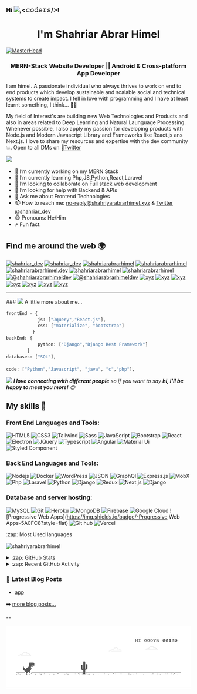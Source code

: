 ### Hi <img src="https://github.com/TheDudeThatCode/TheDudeThatCode/blob/master/Assets/Hi.gif" width="29px">,<𝚌𝚘𝚍𝚎𝚛𝚜/>!
<h1 align="center">I'm Shahriar Abrar Himel</h1>

[![MasterHead](https://github.com/ShahriarAbrarHimel/ShahriyarAbrarHimel/blob/main/header_.png)]()


<h3 align="center">MERN-Stack Website Developer || Android & Cross-platform App Developer</h3>

I am himel. A passionate individual who always thrives to work on end to end products which develop sustainable and scalable social and technical systems to create impact. I fell in love with programming and I have at least learnt something, I think… 🤷‍♂️

My field of Interest's are building new Web Technologies and Products and also in areas related to Deep Learning and Natural Launguage Processing.
Whenever possible, I also apply my passion for developing products with Node.js and Modern Javascript Library and Frameworks like React.js ans Next.js. I love to share my resources and expertise with the dev community:boom:. Open to all DMs on :speech_balloon:[Twitter](https://twitter.com/shahriar_dev)

![](https://img.shields.io/badge/Profile%20views-2671-black)
- 🔭 I’m currently working on my MERN Stack
- 🌱 I’m currently learning Php,JS,Python,React,Laravel 
- 👯 I’m looking to collaborate on Full stack web development
- 🤔 I’m looking for help with Backend & APIs
- 💬 Ask me about Frontend Technologies
- 📫 How to reach me: [no-reply@shahriyarabrarhimel.xyz](mailto:no-reply@shahriyarabrarhimel.xyz) & [Twitter @shahriar_dev](https://twitter.com/shahriar_dev)
- 😄 Pronouns: He/Him
- ⚡ Fun fact: 
<h2 align="left">Find me around the web 🌍</h2>
<p align="left">
<a href="https://dev.to/shahriar_dev" target="blank"><img align="center" src="https://raw.githubusercontent.com/rahuldkjain/github-profile-readme-generator/master/src/images/icons/Social/devto.svg" alt="shahriar_dev" height="30" width="40" /></a>
<a href="https://twitter.com/shahriar_dev" target="blank"><img align="center" src="https://raw.githubusercontent.com/rahuldkjain/github-profile-readme-generator/master/src/images/icons/Social/twitter.svg" alt="shahriar_dev" height="30" width="40" /></a>
<a href="https://linkedin.com/in/shahriarabrarhimel" target="blank"><img align="center" src="https://raw.githubusercontent.com/rahuldkjain/github-profile-readme-generator/master/src/images/icons/Social/linked-in-alt.svg" alt="shahriarabrarhimel" height="30" width="40" /></a>
<a href="https://fb.com/shahriarabrarhimel" target="blank"><img align="center" src="https://raw.githubusercontent.com/rahuldkjain/github-profile-readme-generator/master/src/images/icons/Social/facebook.svg" alt="shahriarabrarhimel" height="30" width="40" /></a>
<a href="https://instagram.com/shahriarabrarhimel.dev" target="blank"><img align="center" src="https://raw.githubusercontent.com/rahuldkjain/github-profile-readme-generator/master/src/images/icons/Social/instagram.svg" alt="shahriarabrarhimel.dev" height="30" width="40" /></a>
<a href="https://dribbble.com/shahriarabrarhimel" target="blank"><img align="center" src="https://raw.githubusercontent.com/rahuldkjain/github-profile-readme-generator/master/src/images/icons/Social/dribbble.svg" alt="shahriarabrarhimel" height="30" width="40" /></a>
<a href="https://www.behance.net/shahriarabrarhimel" target="blank"><img align="center" src="https://raw.githubusercontent.com/rahuldkjain/github-profile-readme-generator/master/src/images/icons/Social/behance.svg" alt="shahriarabrarhimel" height="30" width="40" /></a>
<a href="https://hashnode.com/@shahriarabrarhimeldev" target="blank"><img align="center" src="https://raw.githubusercontent.com/rahuldkjain/github-profile-readme-generator/master/src/images/icons/Social/hashnode.svg" alt="@shahriarabrarhimeldev" height="30" width="40" /></a>
<a href="https://medium.com/@shahriarabrarhimeldev" target="blank"><img align="center" src="https://raw.githubusercontent.com/rahuldkjain/github-profile-readme-generator/master/src/images/icons/Social/medium.svg" alt="@shahriarabrarhimeldev" height="30" width="40" /></a>
<a href="https://www.codechef.com/users/xyz" target="blank"><img align="center" src="https://cdn.jsdelivr.net/npm/simple-icons@3.1.0/icons/codechef.svg" alt="xyz" height="30" width="40" /></a>
<a href="https://www.hackerrank.com/xyz" target="blank"><img align="center" src="https://raw.githubusercontent.com/rahuldkjain/github-profile-readme-generator/master/src/images/icons/Social/hackerrank.svg" alt="xyz" height="30" width="40" /></a>
<a href="https://codeforces.com/profile/xyz" target="blank"><img align="center" src="https://raw.githubusercontent.com/rahuldkjain/github-profile-readme-generator/master/src/images/icons/Social/codeforces.svg" alt="xyz" height="30" width="40" /></a>
<a href="https://www.leetcode.com/xyz" target="blank"><img align="center" src="https://raw.githubusercontent.com/rahuldkjain/github-profile-readme-generator/master/src/images/icons/Social/leet-code.svg" alt="xyz" height="30" width="40" /></a>
<a href="https://www.hackerearth.com/xyz" target="blank"><img align="center" src="https://raw.githubusercontent.com/rahuldkjain/github-profile-readme-generator/master/src/images/icons/Social/hackerearth.svg" alt="xyz" height="30" width="40" /></a>
<a href="https://www.topcoder.com/members/xyz" target="blank"><img align="center" src="https://raw.githubusercontent.com/rahuldkjain/github-profile-readme-generator/master/src/images/icons/Social/topcoder.svg" alt="xyz" height="30" width="40" /></a>
<a href="/xyz" target="blank"><img align="center" src="https://raw.githubusercontent.com/rahuldkjain/github-profile-readme-generator/master/src/images/icons/Social/rss.svg" alt="xyz" height="30" width="40" /></a>
</p>

<hr>
### <img src="https://media.giphy.com/media/VgCDAzcKvsR6OM0uWg/giphy.gif" width="50"> A little more about me...  

```Python
frontEnd = {
            js: ["Jquery","React.js"],
            css: ["materialize", "bootstrap"]
          }
backEnd: {
            python: ["Django","Django Rest Framework"]
        }
databases: ["SQL"],

code: ["Python","Javascript", "java", "c","php"],

```

<img src="https://media.giphy.com/media/LnQjpWaON8nhr21vNW/giphy.gif" width="60"> <em><b>I love connecting with different people</b> so if you want to say <b>hi, I'll be happy to meet you more!</b> 😊</em>


## My skills 🚀

<h3 align="left">Front End Languages and Tools:</h3>

![HTML5](https://img.shields.io/badge/-HTML5-E34F26?style=flat&logo=html5&logoColor=white)
![CSS3](https://img.shields.io/badge/-CSS3-1572B6?style=flat&logo=css3)
![Tailwind](https://img.shields.io/badge/-Tailwind-black?style=flat&logo=tailwind)
![Sass](https://img.shields.io/badge/-Sass-cc6699?style=flat&logo=sass&logoColor=ffffff)
![JavaScript](https://img.shields.io/badge/-JavaScript-black?style=flat&logo=javascript)
![Bootstrap](https://img.shields.io/badge/-Bootstrap-563D7C?style=flat&logo=bootstrap)
![React](https://img.shields.io/badge/-React-black?style=flat&logo=react)
![Electron](https://img.shields.io/badge/-Electron-gray?style=flat&logo=electron)
![JQuery](https://img.shields.io/badge/-JQuery-blue?style=flat&logo=jquery)
![Typescript](https://img.shields.io/badge/-TypeScript-white?style=flat&logo=typescript)
![Angular](https://img.shields.io/badge/-Angular-red?style=flat&logo=angular)
![Material Ui](https://img.shields.io/badge/-MaterialUi-black?style=flat&logo=materialui)
![Styled Component](https://img.shields.io/badge/-StyledComponent-black?style=flat&logo=styledcomponent)

<h3 align="left">Back End Languages and Tools:</h3>

![Nodejs](https://img.shields.io/badge/-Nodejs-green?style=flat&logo=Node.js)
![Docker](https://img.shields.io/badge/-Docker-black?style=flat&logo=docker)
![WordPress](https://img.shields.io/badge/-WordPress-blue?style=flat&logo=wordpress)
![JSON](https://img.shields.io/badge/-json-02569B?style=flat&logo=json)
![GraphQl](https://img.shields.io/badge/-GraphQL-e535ab?style=flat&logo=graphql&logoColor=FFFFFF)
![Express.js](https://img.shields.io/badge/-Express.js-787878?style=flat)
![MobX](https://img.shields.io/badge/-MobX-gray?style=flat&logo=mobx)
![Php](https://img.shields.io/badge/-php-black?style=flat&logo=php)
![Laravel](https://img.shields.io/badge/-laravel-black?style=flat&logo=laravel)
![Python](https://img.shields.io/badge/-python-blue?style=flat&logo=python)
![Django](https://img.shields.io/badge/-Django-black?style=flat&logo=django)
![Redux](https://img.shields.io/badge/-Redux-black?style=flat&logo=redux)
![Next.js](https://img.shields.io/badge/-Nextjs-black?style=flat&logo=Nextjs)
![Django](https://img.shields.io/badge/-Django-black?style=flat&logo=django)

<h3 align="left">Database and server hosting:</h3>

![MySQL](https://img.shields.io/badge/-MySQL-black?style=flat&logo=mysql)
![Git](https://img.shields.io/badge/-Git-black?style=flat&logo=git)
![Heroku](https://img.shields.io/badge/-Heroku-gray?style=flat&logo=heroku)
![MongoDB](https://img.shields.io/badge/-MongoDB-4DB33D?style=flat&logo=mongodb&logoColor=FFFFFF)
![Firebase](https://img.shields.io/badge/-Firebase-FFA611?style=flat&logo=firebase&logoColor=FFFFFF)
![Google Cloud](http://img.shields.io/badge/-Google%20Cloud%20Platform-4285F4?style=flat&logo=google%20cloud&logoColor=white)
![Progressive Web Apps](https://img.shields.io/badge/-Progressive Web Apps-5A0FC8?style=flat)
![Git hub](http://img.shields.io/badge/-Github-000000?style=flat&logo=github&logoColor=FFFFFF)
![Vercel](http://img.shields.io/badge/-Vercel-black?style=flat&logo=vercel&logoColor=white)


<summary>:zap: Most Used languages </summary>

<p><img align="center" src="https://github-readme-stats.vercel.app/api/top-langs?username=shahriarabrarhimel&show_icons=true&locale=en&layout=compact" alt="shahriyarabrarhimel" /></p>
</details>
<details>
  <summary>:zap: GitHub Stats</summary>

  <img align="left" alt="codeSTACKr's GitHub Stats" src="https://github-readme-stats.codestackr.vercel.app/api?username=codeSTACKr&show_icons=true&hide_border=true" />

</details>
<details>
  <summary>:zap: Recent GitHub Activity</summary>
  
<p><img align="center" src="https://github-readme-streak-stats.herokuapp.com/?user=shahriyarabrarhimel&" alt="shahriyarabrarhimel" /></p>
</details>

### 📕 Latest Blog Posts

<!-- BLOG-POST-LIST:START -->
- [app](https://dev.to/)


➡️ [more blog posts...](https://)

--


![Dino](https://raw.githubusercontent.com/praveenscience/praveenscience/master/dino.gif)
